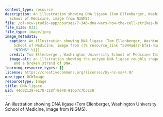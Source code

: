 ```yaml
---
content_type: resource
description: An illustration showing DNA ligase (Tom Ellenberger, Washington University
  School of Medicine, image from NIGMS).
file: /ol-ocw-studio-app/courses/7-346-dna-wars-how-the-cell-strikes-back-to-avoid-disease-after-attacks-on-dna-fall-2013/44d02128e178328f8e4891bb7c7b32c8_7-346f13-th.jpg
file_size: 8313
file_type: image/jpeg
image_metadata:
  caption: An illustration showing DNA ligase (Tom Ellenberger, Washington University
    School of Medicine, image from {{% resource_link "5044ada7-bfa1-41d9-9a86-52f7980fdc23"
    "NIGMS" %}}).
  credit: Tom Ellenberger, Washington University School of Medicine Image from NIGMS
  image-alt: an illstration showing the enzyme DNA ligase roughly shaped like a semicircle,
    and a broken strand of DNA.
learning_resource_types: []
license: https://creativecommons.org/licenses/by-nc-sa/4.0/
ocw_type: OCWImage
resourcetype: Image
title: DNA ligase
uid: 44d02128-e178-328f-8e48-91bb7c7b32c8
---
```

An illustration showing DNA ligase (Tom Ellenberger, Washington University School of Medicine, image from NIGMS).